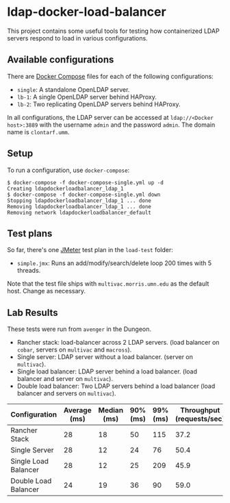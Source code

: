 # ldap-docker-load-balancer

This project contains some useful tools for testing how containerized LDAP servers respond to load in various configurations.

## Available configurations

There are [Docker Compose][compose] files for each of the following configurations:

*   `single`: A standalone OpenLDAP server.
*   `lb-1`: A single OpenLDAP server behind HAProxy.
*   `lb-2`: Two replicating OpenLDAP servers behind HAProxy.

In all configurations, the LDAP server can be accessed at `ldap://<Docker host>:3889` with the username `admin` and the password `admin`. The domain name is `clontarf.umm`.

## Setup

To run a configuration, use `docker-compose`:

    $ docker-compose -f docker-compose-single.yml up -d
    Creating ldapdockerloadbalancer_ldap_1
    $ docker-compose -f docker-compose-single.yml down
    Stopping ldapdockerloadbalancer_ldap_1 ... done
    Removing ldapdockerloadbalancer_ldap_1 ... done
    Removing network ldapdockerloadbalancer_default

## Test plans

So far, there's one [JMeter][jmeter] test plan in the `load-test` folder:

*   `simple.jmx`: Runs an add/modify/search/delete loop 200 times with 5 threads.

Note that the test file ships with `multivac.morris.umn.edu` as the default host. Change as necessary.

## Lab Results

These tests were run from `avenger` in the Dungeon.

* Rancher stack: load-balancer across 2 LDAP servers. (load balancer on `cobar`, servers on `multivac` and `macross`).
* Single server: LDAP server without a load balancer. (server on `multivac`).
* Single load balancer: LDAP server behind a load balancer. (load balancer and server on `multivac`).
* Double load balancer: Two LDAP servers behind a load balancer (load balancer and servers on `multivac`).


Configuration | Average (ms) | Median (ms) | 90% (ms) | 99% (ms) | Throughput (requests/sec)
------------- | ------- | ------ | --- | --- | ----------
Rancher Stack | 28 | 18 | 50 | 115 | 37.2
Single Server | 28 | 12 | 24 | 76 | 50.4
Single Load Balancer  | 28 | 12 | 25 | 209 | 45.9
Double Load Balancer | 24 | 19 | 36 | 90 | 59.0




[compose]: https://docs.docker.com/compose/
[jmeter]: http://jmeter.apache.org/
